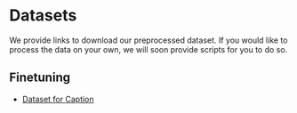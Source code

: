 # Datasets

We provide links to download our preprocessed dataset. If you would like to process the data on your own, we will soon provide scripts for you to do so. 

## Finetuning

 * <a href="https://zheluo-mm.oss-cn-beijing.aliyuncs.com/ofa/dataset/caption_data/caption_data.zip"> Dataset for Caption </a>
